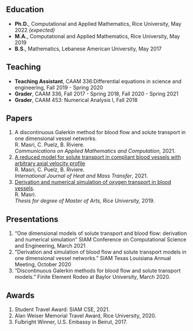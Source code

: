 ## Education 
- **Ph.D.**, Computational and Applied Mathematics, Rice University, May 2022 _(expected)_
- **M.A.**, Computational and Applied Mathematics, Rice University, May 2019
- **B.S.**, Mathematics, Lebanese American University, May 2017 

## Teaching
- **Teaching Assistant**, CAAM 336:Differential equations in science and engineering,
Fall 2019 - Spring 2020
- **Grader**, CAAM 336, Fall 2017 - Spring 2018, Fall 2020 - Spring 2021
- **Grader**, CAAM 453: Numerical Analysis I, Fall 2018

## Papers 
1. A discontinuous Galerkin method for blood flow and solute transport in one dimensional vessel networks.  
R. Masri, C. Puelz, B. Riviere.  
*Communications on Applied Mathematics and Computation,* 2021.
2. [A reduced model for solute transport in compliant blood vessels with arbitrary axial velocity profile](https://www.sciencedirect.com/science/article/pii/S0017931021004828)  
R. Masri, C. Puelz, B. Riviere.   
*International Journal of Heat and Mass Transfer*, 2021. 
3. [Derivation and numerical simulation of oxygen transport in blood vessels](https://scholarship.rice.edu/handle/1911/107400).  
R. Masri.  
*Thesis for degree of Master of Arts, Rice University,* 2019. <!--[link to thesis](https://scholarship.rice.edu/handle/1911/107400).-->

## Presentations 
1. “One dimensional models of solute transport and blood flow: derivation and numerical simulation” SIAM Conference on Computational Science and Engineering, March 2021
2. "Derivation and simulation of blood flow and solute transport models in one dimensional vessel networks.” SIAM Texas Louisiana Annual Meeting, October 2020
3. “Discontinuous Galerkin methods for blood flow and solute transport models.” Finite Element Rodeo at Baylor University, March 2020.

## Awards 
1. Student Travel Award: SIAM CSE, 2021.
2. Alan Weiser Memorial Travel Award, Rice University, 2020.
3. Fulbright Winner, U.S. Embassy in Beirut, 2017.
